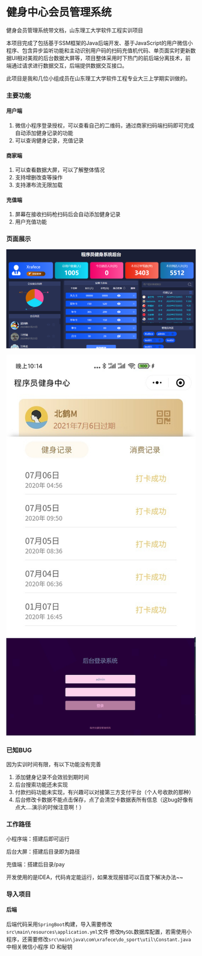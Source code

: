 # 健身中心会员管理系统
健身会员管理系统带文档，山东理工大学软件工程实训项目

本项目完成了包括基于SSM框架的Java后端开发、基于JavaScript的用户微信小程序、包含异步监听功能和主动识别用户码的扫码充值机代码、单页面实时更新数据UI相对美观的后台数据大屏等，项目整体采用时下热门的前后端分离技术，前端通过请求进行数据交互，后端提供数据交互接口。

此项目是我和几位小组成员在山东理工大学软件工程专业大三上学期实训做的。



### 主要功能

#### 用户端

1. 微信小程序登录授权，可以查看自己的二维码，通过商家扫码端扫码即可完成自动添加健身记录的功能
2. 可以查询健身记录，充值记录

#### 商家端

1. 可以查看数据大屏，可以了解整体情况
2. 支持增删改查等操作
3. 支持瀑布流无限加载

#### 充值端

1. 屏幕在接收扫码枪扫码后会自动添加健身记录
2. 用户充值功能



### 页面展示

![后台](图片/后台.png)

![小程序](图片/小程序.jpg)![后台登陆](图片/后台登陆.png)



### 已知BUG

因为实训时间有限，有以下功能没有完善

1. 添加健身记录不会效验到期时间
2. 后台搜索功能还未实现
3. 付款扫码功能未实现，有兴趣可以对接第三方支付平台（个人号收款的那种）
4. 后台修改卡数据不能点击保存，点了会清空卡数据表所有信息（这bug好像有点大....演示的时候注意啊！）



### 工作路径

小程序端：搭建后即可运行

后台大屏：搭建后目录即为路径

充值端：搭建后目录/pay



开发使用的是IDEA，代码肯定能运行，如果发现报错可以百度下解决办法~~

### 导入项目

#### 后端

后端代码采用`SpringBoot`构建，导入需要修改`src\main\resources\application.yml`文件 修改`MySQL`数据库配置，若需使用小程序，还需要修改`src\main\java\com\xrafece\do_sport\util\Constant.java`中相关微信小程序 ID 和秘钥

